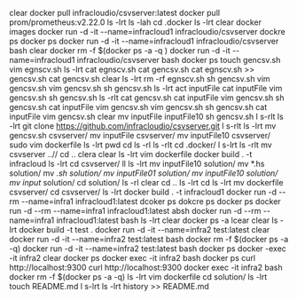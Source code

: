 clear
docker pull infracloudio/csvserver:latest
docker pull prom/prometheus:v2.22.0
ls -lrt
ls -lah
cd .docker
ls -lrt
clear
docker images
docker run -d -it --name=infracloud1 infracloudio/csvserver
dockre ps
docker ps
docker run -d -it --name=infracloud1 infracloudio/csvserver bash
clear
docker rm -f $(docker ps -a -q )
docker run -d -it --name=infracloud1 infracloudio/csvserver bash
docker ps
touch gencsv.sh
vim egnscv.sh
ls -lrt
cat egnscv.sh 
cat gencsv.sh 
cat egnscv.sh >> gencsv.sh 
cat gencsv.sh 
clear
ls -lrt
rm -rf egnscv.sh 
sh gencsv.sh 
vim gencsv.sh 
vim gencsv.sh 
sh gencsv.sh 
ls -lrt
act inputFile 
cat inputFile 
vim gencsv.sh 
sh gencsv.sh 
ls -rlt
cat gencsv.sh 
cat inputFile 
vim gencsv.sh 
sh gencsv.sh 
cat inputFile 
vim gencsv.sh 
vim gencsv.sh 
sh gencsv.sh 
cat inputFile 
vim gencsv.sh 
clear
mv inputFile inputFile10
sh gencsv.sh 
l s-rlt
ls -lrt
git clone https://github.com/infracloudio/csvserver.git
l s-rlt
ls -lrt
mv gencsv.sh csvserver/
mv inputFile csvserver/
mv inputFile10 csvserver/
sudo vim dockerfile
ls -lrt
pwd
cd
ls -rl
ls -rlt
cd .docker/
l s-lrt
ls -rlt
mv csvserver ..//
cd ..
clera
clear
ls -lrt
vim dockerfile
docker build . -t infracloud
ls -lrt
cd csvserver/
ll
ls -lrt
mv inputFile10 solution/
mv *.hs solution/
mv *.sh solution/
mv inputFile01 solution/
mv inputFile10 solution/
mv input* solution/
cd solution/
ls -rl
clear
cd ..
ls -lrt
cd
ls -lrt
mv dockerfile csvserver/
cd csvserver/
ls -lrt
docker build . -t infracloud1
docker run -d --rm --name=infra1 infracloud1:latest
dcoker ps
dokcre ps
docker ps
docker run -d --rm --name=infra1 infracloud1:latest absh
docker run -d --rm --name=infra1 infracloud1:latest bash
ls -lrt
clear
docker ps -a
lcear
clear
ls -lrt
docker build -t test .
docker run -d -it --name=infra2 test:latest
clear
docker run -d -it --name=infra2 test:latest bash
docker rm -f $(docker ps -a -q)
docker run -d -it --name=infra2 test:latest bash
docker ps
docker -exec -it infra2
clear
docker ps
docker exec -it infra2 bash
docker ps
curl http://localhost:9300
curl http://localhost:9300
docker exec -it infra2 bash
docker rm -f $(docker ps -a -q)
ls -lrt
vim dockerfile 
cd solution/
ls -lrt
touch README.md
l s-lrt
ls -lrt
history >> README.md
